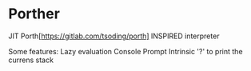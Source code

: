 # Porther

JIT Porth[https://gitlab.com/tsoding/porth] INSPIRED interpreter

Some features:
  Lazy evaluation
  Console Prompt
  Intrinsic '?' to print the currens stack
